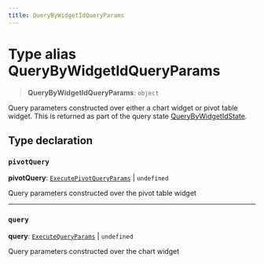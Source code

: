 ```yaml
---
title: QueryByWidgetIdQueryParams
---
```


# Type alias QueryByWidgetIdQueryParams

> **QueryByWidgetIdQueryParams**: `object`

Query parameters constructed over either a chart widget or pivot table widget. This is returned as part of the query state [QueryByWidgetIdState](type-alias.QueryByWidgetIdState.md).

## Type declaration

### `pivotQuery`

**pivotQuery**: [`ExecutePivotQueryParams`](../interfaces/interface.ExecutePivotQueryParams.md) \| `undefined`

Query parameters constructed over the pivot table widget

***

### `query`

**query**: [`ExecuteQueryParams`](../interfaces/interface.ExecuteQueryParams.md) \| `undefined`

Query parameters constructed over the chart widget
